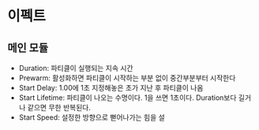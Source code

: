 # 이펙트
## 메인 모듈
- Duration: 파티클이 실행되는 지속 시간
- Prewarm: 활성화하면 파티클이 시작하는 부분 없이 중간부분부터 시작한다
- Start Delay: 1.00에 1초 지정해놓은 초가 지난 후 파티클이 나옴
- Start Lifetime: 파티클이 나오는 수명이다. 1을 쓰면 1초이다. Duration보다 길거나 같으면 무한 반복된다.
- Start Speed: 설정한 방향으로 뻗어나가는 힘을 설